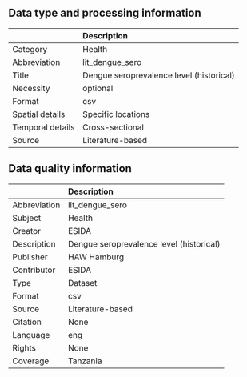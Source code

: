 ## Data type and processing information 

|                  | Description                              |
|:-----------------|:-----------------------------------------|
| Category         | Health                                   |
| Abbreviation     | lit_dengue_sero                          |
| Title            | Dengue seroprevalence level (historical) |
| Necessity        | optional                                 |
| Format           | csv                                      |
| Spatial details  | Specific locations                       |
| Temporal details | Cross-sectional                          |
| Source           | Literature-based                         |

## Data quality information 

|              | Description                              |
|:-------------|:-----------------------------------------|
| Abbreviation | lit_dengue_sero                          |
| Subject      | Health                                   |
| Creator      | ESIDA                                    |
| Description  | Dengue seroprevalence level (historical) |
| Publisher    | HAW Hamburg                              |
| Contributor  | ESIDA                                    |
| Type         | Dataset                                  |
| Format       | csv                                      |
| Source       | Literature-based                         |
| Citation     | None                                     |
| Language     | eng                                      |
| Rights       | None                                     |
| Coverage     | Tanzania                                 |